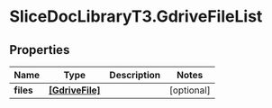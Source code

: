 # SliceDocLibraryT3.GdriveFileList

## Properties

Name | Type | Description | Notes
------------ | ------------- | ------------- | -------------
**files** | [**[GdriveFile]**](GdriveFile.md) |  | [optional] 


